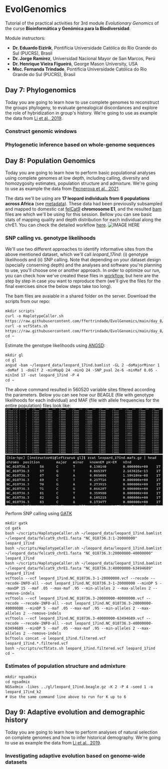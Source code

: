 # EvolGenomics
Tutorial of the practical activities for 3rd module *Evolutionary Genomics*  of the curse **Bioinformática y Genómica para la Biodiversidad**.

Module instructors:
- **Dr. Eduardo Eizirik**, Pontifícia Universidade Católica do Rio Grande do Sul (PUCRS), Brasil
- **Dr. Jorge Ramírez**, Universidad Nacional Mayor de San Marcos, Perú
- **Dr. Henrique Vieira Figueiró**, George Mason University, USA
- **Msc. Fernanda Trindade**, Pontifícia Universidade Católica do Rio Grande do Sul (PUCRS), Brasil

## Day 7: Phylogenomics
Today you are going to learn how to use complete genomes to reconstruct the groups phylogeny, to evaluate genealogical discordances and explore the role of hybridization in group's history. We're going to use as example the data from [Li et al., 2019](https://academic.oup.com/mbe/article/36/10/2111/5518928).

### Construct genomic windows
### Phylogenetic inference based on whole-genome sequences

## Day 8: Population Genomics
Today you are going to learn how to perform basic populational analyses using complete genomes at low depth, including calling, diversity and homozygosity estimates, population structure and admixture. We're going to use as example the data from [Pecnerova et al., 2021](https://doi.org/10.1016/j.cub.2021.01.064).

The data we'll be using are **17 leopard individuals from 6 populations across Africa** (see [metadata](https://github.com/ffertrindade/EvolGenomics/main/day_8/data/leopard_population_metadata.csv)). These data had been previouslly subsampled and mapped to domestic cat [felCat9](https://www.ncbi.nlm.nih.gov/assembly/GCF_000181335.3) **chromosome E1**, and the resulted [bam](https://github.com/ffertrindade/EvolGenomics/main/day_8/data/bam) files are which we'll be using for this session. Bellow you can see basic stats of mapping quality and depth distribution for each individual along the chrE1. You can check the detailed workflow [here](https://github.com/ffertrindade/EvolGenomics/main/day_8/workflows/mapping).
![IMAGE HERE](http://url/to/img.png)

### SNP calling vs. genotype likelihoods
We'll use two different approaches to identify informative sites from the above mentioned dataset, which we'll call *leopard_17ind*: (i) genotype likelihoods and (ii) SNP calling. Note that depending on your dataset design (specially conserning depth) and the analyses and software you're planning to use, you'll choose one or another approach. In order to optimize our run, you can check how we've created these files in [workflow](https://github.com/ffertrindade/EvolGenomics/main/day_8/workflows/calling), but here are the step by step in case you want to reproduce them (we'll give the files for the final exercises since the below steps take too long).

The bam files are avaiable in a shared folder on the server. Download the scripts from our repo:
```
mkdir scripts
curl -o HaplotypeCaller.sh https://raw.githubusercontent.com/ffertrindade/EvolGenomics/main/day_8/scripts/HaplotypeCaller.sh
curl -o vcfStats.sh https://raw.githubusercontent.com/ffertrindade/EvolGenomics/main/day_8/scripts/vcfStats.sh
cd ~
```
Estimate the genotype likelihoods using [ANGSD](http://www.popgen.dk/angsd/index.php/ANGSD):
```
mkdir gl
cd gl
angsd -bam ~/leopard_data/leopard_17ind.bamlist -GL 2 -doMajorMinor 1 -doMaf 1 -doGlf 2 -minMapQ 24 -minQ 24 -SNP_pval 2e-6 -minMaf 0.05 -minInd 17 -out leopard_17ind -P 4
cd ~
```
The above command resulted in 560520 variable sites filtered according the parameters. Below you can see how our BEAGLE (file with genotype likelihoods for each individual) and MAF (file with allele frequencies for the entire population) files look like:
![BEAGLE](https://github.com/ffertrindade/EvolGenomics/blob/main/day_8/results/file_beagle.PNG)
![MAF](https://github.com/ffertrindade/EvolGenomics/blob/main/day_8/results/file_maf.PNG)

Perform SNP calling using [GATK](https://gatk.broadinstitute.org/hc/en-us)
```
mkdir gatk
cd gatk
bash ~/scripts/HaplotypeCaller.sh ~/leopard_data/leopard_17ind.bamlist ~/leopard_data/felcat9_chrE1.fasta "NC_018736.3:1-20000000" leopard_17ind
bash ~/scripts/HaplotypeCaller.sh ~/leopard_data/leopard_17ind.bamlist ~/leopard_data/felcat9_chrE1.fasta "NC_018736.3:20000000-40000000" leopard_17ind
bash ~/scripts/HaplotypeCaller.sh ~/leopard_data/leopard_17ind.bamlist ~/leopard_data/felcat9_chrE1.fasta "NC_018736.3:40000000-63494689" leopard_17ind
vcftools --vcf leopard_17ind.NC_018736.3-1-20000000.vcf --recode --recode-INFO-all --out leopard_17ind.NC_018736.3-1-20000000 --minDP 5 --maxDP 15 --maf .05 --max-maf .95 --min-alleles 2 --max-alleles 2 --remove-indels
vcftools --vcf leopard_17ind.NC_018736.3-20000000-40000000.vcf --recode --recode-INFO-all --out leopard_17ind.NC_018736.3-20000000-40000000 --minDP 5 --maf .05 --max-maf .95 --min-alleles 2 --max-alleles 2 --remove-indels
vcftools --vcf leopard_17ind.NC_018736.3-40000000-63494689.vcf --recode --recode-INFO-all --out leopard_17ind.NC_018736.3-40000000-63494689 --minDP 5 --maf .05 --max-maf .95 --min-alleles 2 --max-alleles 2 --remove-indels
bcftools concat -o leopard_17ind.filtered.vcf leopard_17ind.*.filtered.vcf
bash ~/scripts/vcfStats.sh leopard_17ind.filtered.vcf leopard_17ind
cd ~
```

### Estimates of population structure and admixture
```
mkdir ngsadmix
cd ngsadmix
NGSadmix -likes ../gl/leopard_17ind.beagle.gz -K 2 -P 4 -seed 1 -o leopard_17ind_k2
# Use the same command line above to run for K up to 6
```
## Day 9: Adaptive evolution and demographic history
Today you are going to learn how to perform analyses of natural selection on complete genomes and how to infer historical demography. We're going to use as example the data from [Li et al., 2019](https://academic.oup.com/mbe/article/36/10/2111/5518928).

### Investigating adaptive evolution based on genome-wide datasets

